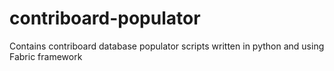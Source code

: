 # contriboard-populator
Contains contriboard database populator scripts written in python and using Fabric framework
